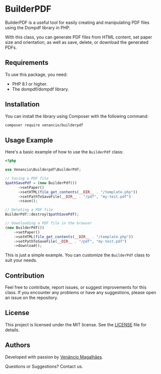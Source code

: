 # BuilderPDF

BuilderPDF is a useful tool for easily creating and manipulating PDF files using the Dompdf library in PHP.

With this class, you can generate PDF files from HTML content, set paper size and orientation, as well as save, delete, or download the generated PDFs.

## Requirements

To use this package, you need:

- PHP 8.1 or higher.
- The dompdf/dompdf library.

## Installation

You can install the library using Composer with the following command:

```bash
composer require venancio/builderpdf
```

## Usage Example

Here's a basic example of how to use the `BuilderPdf` class:

```php
<?php

use Venancio\Builderpdf\BuilderPdf;

// Saving a PDF file
$pathSavePdf = (new BuilderPdf())
      ->setPaper()
      ->setHTML(file_get_contents(__DIR__ . "/template.php"))
      ->setPathToSaveFile(__DIR__ . "/pdf", "my-test.pdf")
      ->save();

// Deleting a PDF file
BuilderPdf::destroy($pathSavePdf);

// Downloading a PDF file in the browser
(new BuilderPdf())
    ->setPaper()
    ->setHTML(file_get_contents(__DIR__ . "/template.php"))
    ->setPathToSaveFile(__DIR__ . "/pdf", "my-test.pdf")
    ->download();
```

This is just a simple example. You can customize the `BuilderPdf` class to suit your needs.

## Contribution

Feel free to contribute, report issues, or suggest improvements for this class. If you encounter any problems or have any suggestions, please open an issue on the repository.

## License

This project is licensed under the MIT license. See the [LICENSE](https://github.com/venanciomagalhaes/BuilderPDF/blob/main/LICENSE) file for details.

## Authors

Developed with passion by [Venâncio Magalhães](https://www.linkedin.com/in/deividsonvm/).

Questions or Suggestions? Contact us.